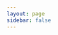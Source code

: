 ```yaml
---
layout: page
sidebar: false
---
```


<script setup>
import {
  VPTeamPage,
  VPTeamPageTitle,
  VPTeamMembers
} from 'vitepress/theme'

const members = [
  {
    avatar: 'https://avatars.githubusercontent.com/u/36795643?v=4',
    name: 'Григорий',
    title: 'Создатель проекта',
    links: [
      { icon: 'github', link: 'https://github.com/Avenitos' },
    ]
  },
  {
    avatar: 'https://avatars.githubusercontent.com/u/28798291?v=4',
    name: 'Дмитрий',
    links: [
      { icon: 'github', link: 'https://github.com/directman66' },
    ]
  },
  {
    avatar: 'https://avatars.githubusercontent.com/u/15828541?v=4',
    name: 'Никита',
    links: [
      { icon: 'github', link: 'https://github.com/nick7zmail' },
    ]
  },
]
</script>

<VPTeamPage>
  <VPTeamPageTitle>
    <template #title>
      Наша команда
    </template>
    <template #lead>
      Команда разработчиков и участников проекта SLS
    </template>
  </VPTeamPageTitle>
  <VPTeamMembers
    :members="members"
  />
</VPTeamPage>
